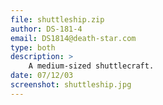 ```yaml
---
file: shuttleship.zip
author: DS-181-4
email: DS1814@death-star.com
type: both
description: >
    A medium-sized shuttlecraft.
date: 07/12/03
screenshot: shuttleship.jpg
---
```

